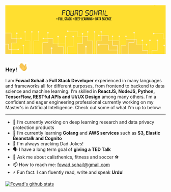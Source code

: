 ![Banner Image](https://github.com/fowad-sohail/fowad-sohail/blob/master/banner.png)

### Hey! <img src="https://raw.githubusercontent.com/fowad-sohail/fowad-sohail/master/wave.gif" width="30px">

I am **Fowad Sohail** a **Full Stack Developer** experienced in many languages and frameworks all for different purposes, from frontend to backend to data science and machine learning. I'm skilled in **ReactJS, NodeJS, Python, TensorFlow, RESTful APIs and UI/UX Design** among many others. I'm a confident and eager engineering professional currently working on my Master's in Artificial Intelligence. Check out some of what I'm up to below:

---

- 🔭 I’m currently working on deep learning research and data privacy protection products
- 🌱 I’m currently learning **Golang** and **AWS services** such as **S3, Elastic Beanstalk and Cognito**
- 🍳 I'm always cracking Dad Jokes!
- 🗣 I have a long term goal of **giving a TED Talk**
- 💬 Ask me about calisthenics, fitness and soccer ⚽
- 📫 How to reach me: fowad.sohail@gmail.com
- ⚡ Fun fact: I can fluently read, write and speak **Urdu**!

[![Fowad's github stats](https://github-readme-stats.vercel.app/api?username=fowad-sohail&show_icons=true&count_private=true&theme=gruvbox&hide=contribs,stars)](https://github.com/fowad-sohail/github-readme-stats)
